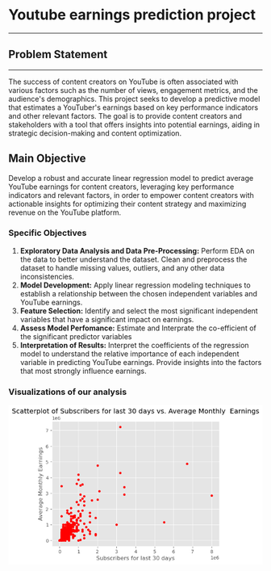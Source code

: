 # **Youtube earnings prediction project**
---
## **Problem Statement**
---
The success of content creators on YouTube is often associated with various factors such as the number of views, engagement metrics, and the audience's demographics. This project seeks to develop a predictive model that estimates a YouTuber's earnings based on key performance indicators and other relevant factors. The goal is to provide content creators and stakeholders with a tool that offers insights into potential earnings, aiding in strategic decision-making and content optimization.

## **Main Objective**

Develop a robust and accurate linear regression model to predict average YouTube earnings for content creators, leveraging key performance indicators and relevant factors, in order to empower content creators with actionable insights for optimizing their content strategy and maximizing revenue on the YouTube platform.

### Specific Objectives

1. **Exploratory Data Analysis and Data Pre-Processing:** Perform EDA on the data to better understand the dataset. Clean and preprocess the dataset to handle missing values, outliers, and any other data inconsistencies.
2. **Model Development:** Apply linear regression modeling techniques to establish a relationship between the chosen independent variables and YouTube earnings.
3. **Feature Selection:** Identify and select the most significant independent variables that have a significant impact on earnings. 
4. **Assess Model Perfomance:** Estimate and Interprate the co-efficient of the significant predictor variables
5. **Interpretation of Results:** Interpret the coefficients of the regression model to understand the relative importance of each independent variable in predicting YouTube earnings. Provide insights into the factors that most strongly influence earnings.

### Visualizations of our analysis
![Alt text](Visualizations/output.png)
